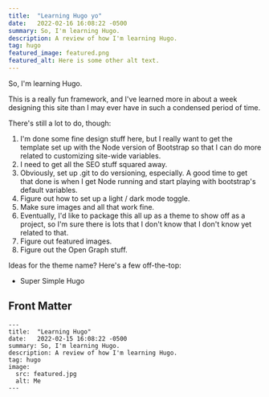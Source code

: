 ```yaml
---
title:  "Learning Hugo yo"
date:   2022-02-16 16:08:22 -0500
summary: So, I'm learning Hugo.
description: A review of how I'm learning Hugo.
tag: hugo
featured_image: featured.png
featured_alt: Here is some other alt text.
---
```


So, I'm learning Hugo.

This is a really fun framework, and I've learned more in about a week designing this site than I may ever have in such a condensed period of time.

There's still a lot to do, though:

1. I'm done some fine design stuff here, but I really want to get the template set up with the Node version of Bootstrap so that I can do more related to customizing site-wide variables.
2. I need to get all the SEO stuff squared away.
3. Obviously, set up .git to do versioning, especially. A good time to get that done is when I get Node running and start playing with bootstrap's default variables.
4. Figure out how to set up a light / dark mode toggle.
5. Make sure images and all that work fine.
6. Eventually, I'd like to package this all up as a theme to show off as a project, so I'm sure there is lots that I don't know that I don't know yet related to that.
7. Figure out featured images.
8. Figure out the Open Graph stuff.

Ideas for the theme name? Here's a few off-the-top:

- Super Simple Hugo

## Front Matter

```
---
title:  "Learning Hugo"
date:   2022-02-15 16:08:22 -0500
summary: So, I'm learning Hugo.
description: A review of how I'm learning Hugo.
tag: hugo
image:
  src: featured.jpg
  alt: Me
---
```
